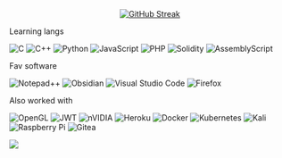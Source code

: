 <center>
  <a href="https://git.io/streak-stats">
    <img src="https://github-readme-streak-stats.herokuapp.com?user=g0sha1337&theme=cobalt&hide_border=true&border_radius=9&card_width=750&card_height=320" alt="GitHub Streak" />
  </a>
</center>


Learning langs

![C](https://img.shields.io/badge/c-%2300599C.svg?style=for-the-badge&logo=c&logoColor=white)
![C++](https://img.shields.io/badge/c++-%2300599C.svg?style=for-the-badge&logo=c%2B%2B&logoColor=white)
![Python](https://img.shields.io/badge/python-3670A0?style=for-the-badge&logo=python&logoColor=ffdd54)
![JavaScript](https://img.shields.io/badge/javascript-%23323330.svg?style=for-the-badge&logo=javascript&logoColor=%23F7DF1E)
![PHP](https://img.shields.io/badge/php-%23777BB4.svg?style=for-the-badge&logo=php&logoColor=white)
![Solidity](https://img.shields.io/badge/Solidity-%23363636.svg?style=for-the-badge&logo=solidity&logoColor=white)
![AssemblyScript](https://img.shields.io/badge/assembly%20script-%23000000.svg?style=for-the-badge&logo=assemblyscript&logoColor=white)

Fav software

![Notepad++](https://img.shields.io/badge/Notepad++-90E59A.svg?style=for-the-badge&logo=notepad%2b%2b&logoColor=black) ![Obsidian](https://img.shields.io/badge/Obsidian-%23483699.svg?style=for-the-badge&logo=obsidian&logoColor=white) 
![Visual Studio Code](https://img.shields.io/badge/Visual%20Studio%20Code-0078d7.svg?style=for-the-badge&logo=visual-studio-code&logoColor=black)
![Firefox](https://img.shields.io/badge/Firefox-FF7139?style=for-the-badge&logo=Firefox-Browser&logoColor=white)

Also worked with

![OpenGL](https://img.shields.io/badge/OpenGL-%23FFFFFF.svg?style=for-the-badge&logo=opengl)
![JWT](https://img.shields.io/badge/JWT-black?style=for-the-badge&logo=JSON%20web%20tokens)
![nVIDIA](https://img.shields.io/badge/cuda-000000.svg?style=for-the-badge&logo=nVIDIA&logoColor=green)
![Heroku](https://img.shields.io/badge/heroku-%23430098.svg?style=for-the-badge&logo=heroku&logoColor=white)
![Docker](https://img.shields.io/badge/docker-%230db7ed.svg?style=for-the-badge&logo=docker&logoColor=white)
![Kubernetes](https://img.shields.io/badge/kubernetes-%23326ce5.svg?style=for-the-badge&logo=kubernetes&logoColor=white)
![Kali](https://img.shields.io/badge/Kali-268BEE?style=for-the-badge&logo=kalilinux&logoColor=white)
![Raspberry Pi](https://img.shields.io/badge/-RaspberryPi-C51A4A?style=for-the-badge&logo=Raspberry-Pi)
![Gitea](https://img.shields.io/badge/Gitea-34495E?style=for-the-badge&logo=gitea&logoColor=5D9425)



 

![](https://komarev.com/ghpvc/?username=g0sha1337)
